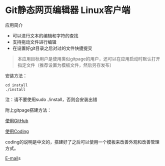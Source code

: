 # Git静态网页编辑器 Linux客户端 
应用简介
- 可以进行文本的编辑和字符的查找
- 支持拖动文件进行编辑
- 在设置好git目录之后对过的文件快捷提交
> 本应用目标用户是使用类似gitpage的用户，还可以在应用启动时默认打开指定文件（推荐设置为模板文件，然后另存发布）

安装方法：
```
cd install
./install
```
注：请不要使用sudo ./install，否则会安装出错

附上gitpage搭建方法：

[使用GitHub](http://blog.csdn.net/yanzhenjie1003/article/details/51703370)

[使用Coding](https://coding.net/help/doc/pages/index.html)

coding的说明是中文的，搭建好了之后可以使用一个模板来改善外观和改善管理方式。

[E-mail](mailto:ziqiang_xu@yeah.net)s